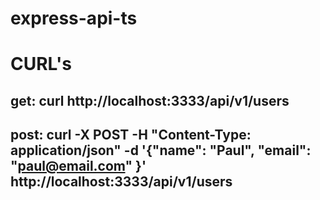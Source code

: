 # express-api-ts

# CURL's

## get: curl http://localhost:3333/api/v1/users
## post: curl -X POST -H "Content-Type: application/json" -d '{"name": "Paul", "email": "paul@email.com" }' http://localhost:3333/api/v1/users
